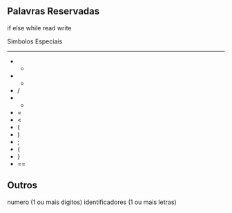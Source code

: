 Palavras Reservadas
------------------------
if 
else
while
read
write

Simbolos Especiais

-------------------
- +
- -
- /
- *
- =
- <
- (
- )
- ;
- {
- }
- ==

Outros
------
numero (1 ou mais digitos)
identificadores (1 ou mais letras)

